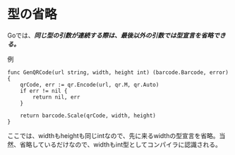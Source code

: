 # 型の省略

Goでは、***同じ型の引数が連続する際は、最後以外の引数では型宣言を省略できる。***

例

```
func GenQRCode(url string, width, height int) (barcode.Barcode, error)
{
	qrCode, err := qr.Encode(url, qr.M, qr.Auto)
	if err != nil {
		return nil, err
	}

	return barcode.Scale(qrCode, width, height)
}
```

ここでは、widthもheightも同じintなので、先に来るwidthの型宣言を省略。当然、省略しているだけなので、widthもint型としてコンパイラに認識される。
